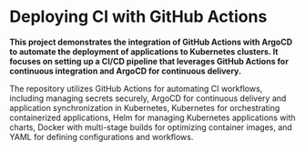 # Deploying CI with GitHub Actions

**This project demonstrates the integration of GitHub Actions with ArgoCD to automate the deployment of applications to Kubernetes clusters. It focuses on setting up a CI/CD pipeline that leverages GitHub Actions for continuous integration and ArgoCD for continuous delivery.**

The repository utilizes GitHub Actions for automating CI workflows, including managing secrets securely, ArgoCD for continuous delivery and application synchronization in Kubernetes, Kubernetes for orchestrating containerized applications, Helm for managing Kubernetes applications with charts, Docker with multi-stage builds for optimizing container images, and YAML for defining configurations and workflows.
